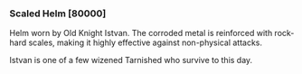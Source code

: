 ### Scaled Helm [80000]

Helm worn by Old Knight Istvan. The corroded metal is reinforced with rock-hard scales, making it highly effective against non-physical attacks.

Istvan is one of a few wizened Tarnished who survive to this day.